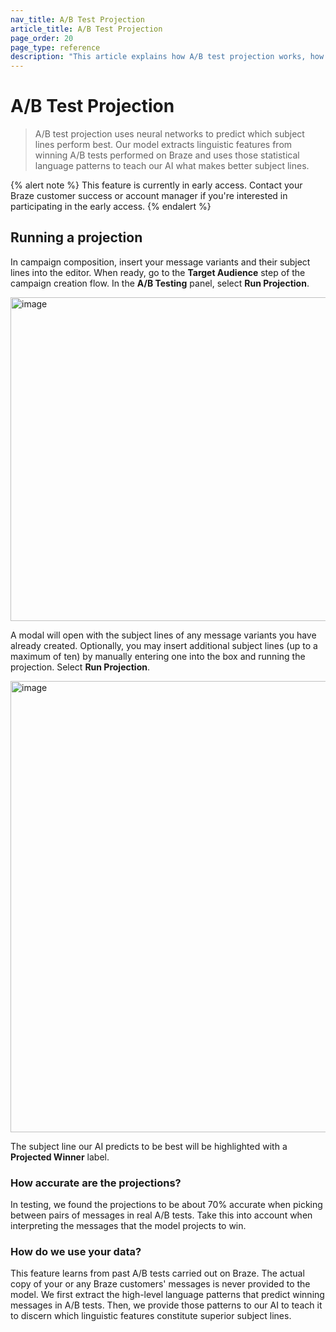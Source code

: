 ```yaml
---
nav_title: A/B Test Projection
article_title: A/B Test Projection
page_order: 20
page_type: reference
description: "This article explains how A/B test projection works, how to run a projection, and how Braze uses your data."
---
```


# A/B Test Projection

> A/B test projection uses neural networks to predict which subject lines perform best. Our model extracts linguistic features from winning A/B tests performed on Braze and uses those statistical language patterns to teach our AI what makes better subject lines.

 {% alert note %} This feature is currently in early access. Contact your Braze customer success or account manager if you're interested in participating in the early access. {% endalert %}

## Running a projection

In campaign composition, insert your message variants and their subject lines into the editor. When ready, go to the **Target Audience** step of the campaign creation flow. In the **A/B Testing** panel, select **Run Projection**.

<img width="518" alt="image" src="https://github.com/braze-inc/braze-docs/assets/17167198/8e74835c-76e4-4241-9763-c4f86a622c75">

A modal will open with the subject lines of any message variants you have already created. Optionally, you may insert additional subject lines (up to a maximum of ten) by manually entering one into the box and running the projection. Select **Run Projection**.

<img width="722" alt="image" src="https://github.com/braze-inc/braze-docs/assets/17167198/f9ad45a3-6565-467b-a7f6-35277bef7699">

The subject line our AI predicts to be best will be highlighted with a **Projected Winner** label.

### How accurate are the projections?

In testing, we found the projections to be about 70% accurate when picking between pairs of messages in real A/B tests. Take this into account when interpreting the messages that the model projects to win.

### How do we use your data?

This feature learns from past A/B tests carried out on Braze. The actual copy of your or any Braze customers' messages is never provided to the model. We first extract the high-level language patterns that predict winning messages in A/B tests. Then, we provide those patterns to our AI to teach it to discern which linguistic features constitute superior subject lines.
